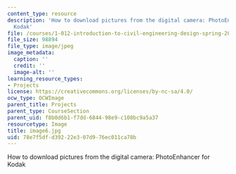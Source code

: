 ```yaml
---
content_type: resource
description: 'How to download pictures from the digital camera: PhotoEnhancer for
  Kodak'
file: /courses/1-012-introduction-to-civil-engineering-design-spring-2002/78e7f5dfd39222e307d976ec011ca78b_image6.jpg
file_size: 98894
file_type: image/jpeg
image_metadata:
  caption: ''
  credit: ''
  image-alt: ''
learning_resource_types:
- Projects
license: https://creativecommons.org/licenses/by-nc-sa/4.0/
ocw_type: OCWImage
parent_title: Projects
parent_type: CourseSection
parent_uid: f8b0d6b1-f7dd-6844-98e9-c108bc9a5a37
resourcetype: Image
title: image6.jpg
uid: 78e7f5df-d392-22e3-07d9-76ec011ca78b
---
```

How to download pictures from the digital camera: PhotoEnhancer for Kodak